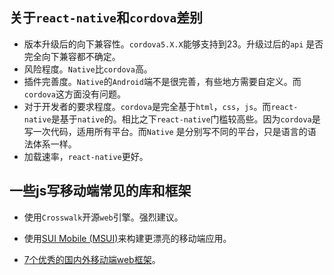## 关于`react-native`和`cordova`差别

- 版本升级后的向下兼容性。`cordova5.X.X`能够支持到23。升级过后的`api` 是否完全向下兼容都不确定。
- 风险程度。`Native`比`cordova`高。
- 插件完善度。`Native`的`Android`端不是很完善，有些地方需要自定义。而`cordova`这方面没有问题。
- 对于开发者的要求程度。`cordova`是完全基于`html`，`css`，`js`。而`react-native`是基于`native`的。相比之下`react-native`门槛较高些。因为`cordova`是写一次代码，适用所有平台。而`Native` 是分别写不同的平台，只是语言的语法体系一样。
- 加载速率，`react-native`更好。

## 一些js写移动端常见的库和框架

- 使用`Crosswalk`开源`web`引擎。强烈建议。


- 使用[SUI Mobile (MSUI)](https://github.com/sdc-alibaba/SUI-Mobile)来构建更漂亮的移动端应用。
- [7个优秀的国内外移动端web框架](http://codecloud.net/9427.html)。

